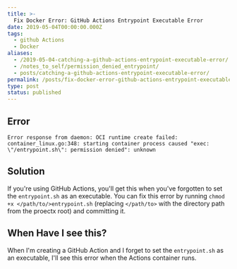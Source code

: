 ```yaml
---
title: >-
  Fix Docker Error: GitHub Actions Entrypoint Executable Error
date: 2019-05-04T00:00:00.000Z
tags:
  - github Actions
  - Docker
aliases:
  - /2019-05-04-catching-a-github-actions-entrypoint-executable-error/
  - /notes_to_self/permission_denied_entrypoint/
  - posts/catching-a-github-actions-entrypoint-executable-error/
permalink: /posts/fix-docker-error-github-actions-entrypoint-executable-error/
type: post
status: published
---
```


## Error

```shell
Error response from daemon: OCI runtime create failed: container_linux.go:348: starting container process caused "exec: \"/entrypoint.sh\": permission denied": unknown
```

## Solution

If you're using GitHub Actions, you'll get this when you've forgotten to set the `entrypoint.sh` as an executable. You can fix this error by running `chmod +x </path/to/>entrypoint.sh` (replacing `</path/to>` with the directory path from the proectx root) and committing it.

## When Have I see this?

When I'm creating a GitHub Action and I forget to set the `entrypoint.sh` as an executable, I'll see this error when the Actions container runs.

